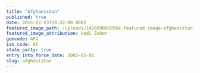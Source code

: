```yaml
---
title: "Afghanistan"
published: true
date: 2015-02-23T19:22:00.000Z
featured_image_path: /uploads/1426090958564_featured_image-afghanistan-credit-hadi-zaher.jpg
featured_image_attribution: Hadi Zaher
geocode: AFG
iso_code: AF
state_party: true
entry_into_force_date: 2003-05-01
slug: afghanistan
---
```


